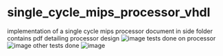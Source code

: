 # single_cycle_mips_processor_vhdl
implementation of a single cycle mips processor
document in side folder contains pdf detailing processor design
![image](https://user-images.githubusercontent.com/47165512/217690338-9b7aad5b-06b6-4019-862b-e22f8b6770d8.png)
tests done on processor
![image](https://user-images.githubusercontent.com/47165512/217690399-583942ac-ab9c-4ed5-97f6-81637a08daf1.png)
other tests done 
![image](https://user-images.githubusercontent.com/47165512/217690437-3f4669d2-ed83-4b8b-99d5-db97e843ff5c.png)
